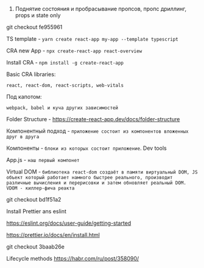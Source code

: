 1. Поднятие состояния и пробрасывание пропсов, пропс дриллинг, props и state only




















git checkout fe955961

 TS template - `yarn create react-app my-app --template typescript`

 CRA new App - `npx create-react-app react-overview`

 Install CRA - `npm install -g create-react-app`

 Basic CRA libraries:
 
`react, react-dom, react-scripts, web-vitals
`

Под капотом:

`webpack, babel и куча других зависимостей`

Folder Structure - https://create-react-app.dev/docs/folder-structure


Компонентный подход - `приложение состоит из компонентов вложенных друг в друга`

Компоненты - `блоки из которых состоит приложение`. Dev tools

App.js - `наш первый компонет`

Virtual DOM - `библиотека react-dom создаёт в памяти виртуальный DOM, JS объект который работает намного быстрее реального,
производит различные вычисления и перерисовки и затем обновляет реальный DOM.
VDOM - киллер-фича реакта`

git checkout bd1f51a2

Install Prettier ans eslint

https://eslint.org/docs/user-guide/getting-started

https://prettier.io/docs/en/install.html

git checkout 3baab26e

Lifecycle methods
https://habr.com/ru/post/358090/

